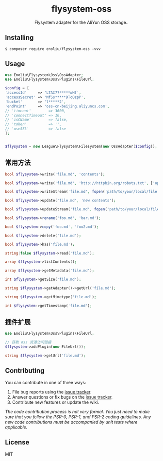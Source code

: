 <h1 align="center"> flysystem-oss </h1>

<p align="center"> Flysystem adapter for the AliYun OSS storage..</p>


## Installing

```shell
$ composer require enoliu/flysystem-oss -vvv
```

## Usage
```php
use Enoliu\Flysystem\Oss\OssAdapter;   
use Enoliu\Flysystem\Oss\Plugins\FileUrl;  

$config = [
'accessId'     => 'LTAI77*****wHf',
'accessSecret' => 'MfSs*****DTcOzpP',
'bucket'       => 'l*****2',
'endPoint'     => 'oss-cn-beijing.aliyuncs.com',
// 'timeout'        => 3600,
// 'connectTimeout' => 10,
// 'isCName'        => false,
// 'token'          => '',
// 'useSSL'         => false
];


$flysystem = new League\Flysystem\Filesystem(new OssAdapter($config));
```
## 常用方法

```php
bool $flysystem->write('file.md', 'contents');

bool $flysystem->write('file.md', 'http://httpbin.org/robots.txt', ['options' => ['xxxxx' => 'application/redirect302']]);

bool $flysystem->writeStream('file.md', fopen('path/to/your/local/file.jpg', 'r'));

bool $flysystem->update('file.md', 'new contents');

bool $flysystem->updateStream('file.md', fopen('path/to/your/local/file.jpg', 'r'));

bool $flysystem->rename('foo.md', 'bar.md');

bool $flysystem->copy('foo.md', 'foo2.md');

bool $flysystem->delete('file.md');

bool $flysystem->has('file.md');

string|false $flysystem->read('file.md');

array $flysystem->listContents();

array $flysystem->getMetadata('file.md');

int $flysystem->getSize('file.md');

string $flysystem->getAdapter()->getUrl('file.md');

string $flysystem->getMimetype('file.md');

int $flysystem->getTimestamp('file.md');
```

## 插件扩展

```php
use Enoliu\Flysystem\Oss\Plugins\FileUrl; 

// 获取 oss 资源访问链接
$flysystem->addPlugin(new FileUrl());

string $flysystem->getUrl('file.md');
```

## Contributing

You can contribute in one of three ways:

1. File bug reports using the [issue tracker](https://github.com/enoliu/flysystem-oss/issues).
2. Answer questions or fix bugs on the [issue tracker](https://github.com/enoliu/flysystem-oss/issues).
3. Contribute new features or update the wiki.

_The code contribution process is not very formal. You just need to make sure that you follow the PSR-0, PSR-1, and PSR-2 coding guidelines. Any new code contributions must be accompanied by unit tests where applicable._

## License

MIT